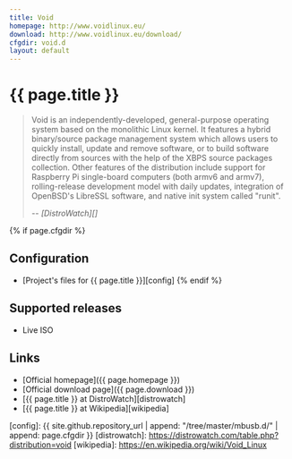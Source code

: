 ```yaml
---
title: Void
homepage: http://www.voidlinux.eu/
download: http://www.voidlinux.eu/download/
cfgdir: void.d
layout: default
---
```


# {{ page.title }}

> Void is an independently-developed, general-purpose operating system based on
> the monolithic Linux kernel. It features a hybrid binary/source package
> management system which allows users to quickly install, update and remove
> software, or to build software directly from sources with the help of the XBPS
> source packages collection. Other features of the distribution include support
> for Raspberry Pi single-board computers (both armv6 and armv7),
> rolling-release development model with daily updates, integration of OpenBSD's
> LibreSSL software, and native init system called "runit".
>
> -- <cite markdown="1">[DistroWatch][]</cite>


{% if page.cfgdir %}
## Configuration

- [Project's files for {{ page.title }}][config]
{% endif %}


## Supported releases

- Live ISO


## Links

- [Official homepage]({{ page.homepage }})
- [Official download page]({{ page.download }})
- [{{ page.title }} at DistroWatch][distrowatch]
- [{{ page.title }} at Wikipedia][wikipedia]


[config]: {{ site.github.repository_url | append: "/tree/master/mbusb.d/" | append: page.cfgdir }}
[distrowatch]: https://distrowatch.com/table.php?distribution=void
[wikipedia]: https://en.wikipedia.org/wiki/Void_Linux
